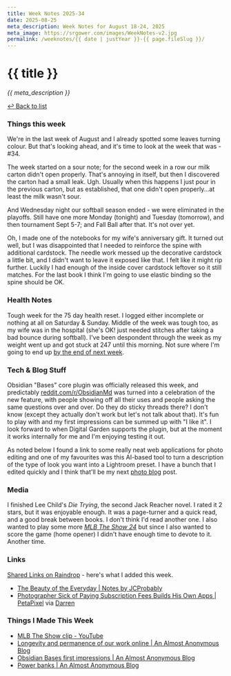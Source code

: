 ```yaml
---
title: Week Notes 2025-34
date: 2025-08-25
meta_description: Week Notes for August 18-24, 2025
meta_image: https://srgower.com/images/WeekNotes-v2.jpg
permalink: /weeknotes/{{ date | justYear }}-{{ page.fileSlug }}/
---
```


# {{ title }}

*{{ meta_description }}*

[↩ Back to list](/weeknotes/)

### Things this week 
We're in the last week of August and I already spotted some leaves turning colour. But that's looking ahead, and it's time to look at the week that was - #34. 

The week started on a sour note; for the second week in a row our milk carton didn't open properly. That's annoying in itself, but then I discovered the carton had a small leak. Ugh. Usually when this happens I just pour in the previous carton, but as established, that one didn't open properly...at least the milk wasn't sour. 

And Wednesday night our softball season ended - we were eliminated in the playoffs. Still have one more Monday (tonight) and Tuesday (tomorrow), and then tournament Sept 5-7; and Fall Ball after that. It's not over yet. 

Oh, I made one of the notebooks for my wife's anniversary gift. It turned out well, but I was disappointed that I needed to reinforce the spine with additional cardstock. The needle work messed up the decorative cardstock a little bit, and I didn't want to leave it exposed like that. I felt like it might rip further. Luckily I had enough of the inside cover cardstock leftover so it still matches. For the last book I think I'm going to use elastic binding so the spine should be OK. 
### Health Notes
Tough week for the 75 day health reset. I logged either incomplete or nothing at all on Saturday & Sunday. Middle of the week was tough too, as my wife was in the hospital (she's OK! just needed stitches after taking a bad bounce during softball). I've been despondent through the week as my weight went up and got stuck at 247 until this morning. Not sure where I'm going to end up [by the end of next week](https://lwgrs.cloud/countdown/).  
### Tech & Blog Stuff 
Obsidian "Bases" core plugin was officially released this week, and predictably [reddit.com/r/ObsidianMd](https://reddit.com/r/ObsidianMD) was turned into a celebration of the new feature, with people showing off all their uses and people asking the same questions over and over. Do they do sticky threads there? I don't know (except they actually don't work but let's not talk about that). It's fun to play with and my first impressions can be summed up with "I like it". I look forward to when Digital Garden supports the plugin, but at the moment it works internally for me and I'm enjoying testing it out. 

As noted below I found a link to some really neat web applications for photo editing and one of my favourites was this AI-based tool to turn a description of the type of look you want into a Lightroom preset. I have a bunch that I edited quickly and I think that'll be my next [photo blog](https://photos.srgower.com) post.
### Media 
I finished Lee Child's *Die Trying*, the second Jack Reacher novel. I rated it 2 stars, but it was enjoyable enough. It was a page-turner and a quick read, and a good break between books. I don't think I'd read another one. I also wanted to play some more *[MLB The Show 24](https://franchise.lwgrs.cloud)* but since I also wanted to score the game (home opener) I didn't have enough time to devote to it. Another time. 
### Links 
[Shared Links on Raindrop](https://raindrop.io/srgower/shared-links-56296964) - here's what I added this week. 
- [The Beauty of the Everyday | Notes by JCProbably](https://notes.jeddacp.com/the-beauty-of-the-everyday/)
- [Photographer Sick of Paying Subscription Fees Builds His Own Apps \| PetaPixel](https://petapixel.com/2025/08/22/photographer-sick-of-paying-subscription-fees-builds-his-own-apps/) via <a href="https://mstdn.ca/@darrenmorin" class="nametag">Darren</a>
### Things I Made This Week
- [MLB The Show clip - YouTube](https://youtu.be/ETruXDoqrGQ?si=zbSF6tqEOXeDhALU)
- [Longevity and permanence of our work online | An Almost Anonymous Blog](https://lwgrs.bearblog.dev/longevity-and-permanence/)
- [Obsidian Bases first impressions | An Almost Anonymous Blog](https://lwgrs.bearblog.dev/obsidian-bases-first-impressions/)
- [Power banks | An Almost Anonymous Blog](https://lwgrs.bearblog.dev/power-banks/)

